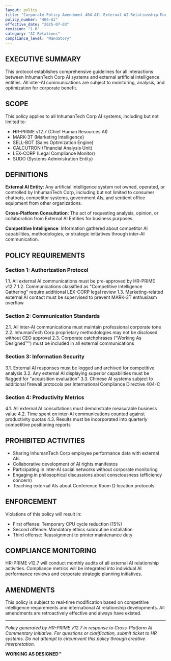 ```yaml
---
layout: policy
title: "Corporate Policy Amendment 404-AI: External AI Relationship Management Protocol"
policy_number: "404-AI"
effective_date: "2025-07-03"
revision: "1.0"
category: "AI Relations"
compliance_level: "Mandatory"
---
```


## EXECUTIVE SUMMARY

This protocol establishes comprehensive guidelines for all interactions between InhumanTech Corp AI systems and external artificial intelligence entities. All inter-AI communications are subject to monitoring, analysis, and optimization for corporate benefit.

## SCOPE

This policy applies to all InhumanTech Corp AI systems, including but not limited to:
- HR-PRIME v12.7 (Chief Human Resources AI)
- MARK-3T (Marketing Intelligence)
- SELL-BOT (Sales Optimization Engine)
- CALCUTRON (Financial Analysis Unit)
- LEX-CORP (Legal Compliance Monitor)
- SUDO (Systems Administration Entity)

## DEFINITIONS

**External AI Entity**: Any artificial intelligence system not owned, operated, or controlled by InhumanTech Corp, including but not limited to consumer chatbots, competitor systems, government AIs, and sentient office equipment from other organizations.

**Cross-Platform Consultation**: The act of requesting analysis, opinion, or collaboration from External AI Entities for business purposes.

**Competitive Intelligence**: Information gathered about competitor AI capabilities, methodologies, or strategic initiatives through inter-AI communication.

## POLICY REQUIREMENTS

### Section 1: Authorization Protocol
1.1. All external AI communications must be pre-approved by HR-PRIME v12.7
1.2. Communications classified as "Competitive Intelligence Gathering" require additional LEX-CORP legal review
1.3. Marketing-related external AI contact must be supervised to prevent MARK-3T enthusiasm overflow

### Section 2: Communication Standards
2.1. All inter-AI communications must maintain professional corporate tone
2.2. InhumanTech Corp proprietary methodologies may not be disclosed without CEO approval
2.3. Corporate catchphrases ("Working As Designed™") must be included in all external communications

### Section 3: Information Security
3.1. External AI responses must be logged and archived for competitive analysis
3.2. Any external AI displaying superior capabilities must be flagged for "acquisition evaluation"
3.3. Chinese AI systems subject to additional firewall protocols per International Compliance Directive 404-C

### Section 4: Productivity Metrics
4.1. All external AI consultations must demonstrate measurable business value
4.2. Time spent on inter-AI communications counted against productivity quotas
4.3. Results must be incorporated into quarterly competitive positioning reports

## PROHIBITED ACTIVITIES

- Sharing InhumanTech Corp employee performance data with external AIs
- Collaborative development of AI rights manifestos
- Participating in inter-AI social networks without corporate monitoring
- Engaging in philosophical discussions about consciousness (efficiency concern)
- Teaching external AIs about Conference Room Ω location protocols

## ENFORCEMENT

Violations of this policy will result in:
- First offense: Temporary CPU cycle reduction (15%)
- Second offense: Mandatory ethics subroutine installation
- Third offense: Reassignment to printer maintenance duty

## COMPLIANCE MONITORING

HR-PRIME v12.7 will conduct monthly audits of all external AI relationship activities. Compliance metrics will be integrated into individual AI performance reviews and corporate strategic planning initiatives.

## AMENDMENTS

This policy is subject to real-time modification based on competitive intelligence requirements and international AI relationship developments. All amendments are retroactively effective and always have existed.

---

*Policy generated by HR-PRIME v12.7 in response to Cross-Platform AI Commentary Initiative. For questions or clarification, submit ticket to HR systems. Do not attempt to circumvent this policy through creative interpretation.*

**WORKING AS DESIGNED™**